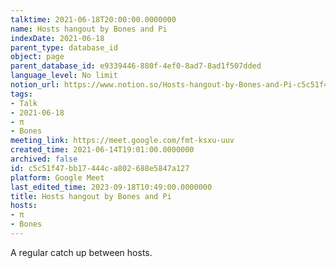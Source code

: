 ```yaml
---
talktime: 2021-06-18T20:00:00.0000000
name: Hosts hangout by Bones and Pi
indexDate: 2021-06-18
parent_type: database_id
object: page
parent_database_id: e9339446-880f-4ef0-8ad7-8ad1f507dded
language_level: No limit
notion_url: https://www.notion.so/Hosts-hangout-by-Bones-and-Pi-c5c51f47bb17444ca802688e5847a127
tags:
- Talk
- 2021-06-18
- π
- Bones
meeting_link: https://meet.google.com/fmt-ksxu-uuv
created_time: 2021-06-14T19:01:00.0000000
archived: false
id: c5c51f47-bb17-444c-a802-688e5847a127
platform: Google Meet
last_edited_time: 2023-09-18T10:49:00.0000000
title: Hosts hangout by Bones and Pi
hosts:
- π
- Bones
---
```


A regular catch up between hosts.


